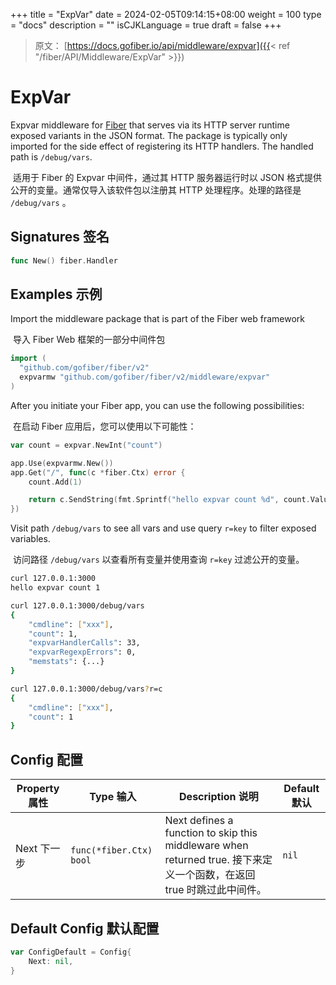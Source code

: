 +++
title = "ExpVar"
date = 2024-02-05T09:14:15+08:00
weight = 100
type = "docs"
description = ""
isCJKLanguage = true
draft = false
+++

> 原文： [https://docs.gofiber.io/api/middleware/expvar]({{< ref "/fiber/API/Middleware/ExpVar" >}})

# ExpVar

Expvar middleware for [Fiber](https://github.com/gofiber/fiber) that serves via its HTTP server runtime exposed variants in the JSON format. The package is typically only imported for the side effect of registering its HTTP handlers. The handled path is `/debug/vars`.

​	适用于 Fiber 的 Expvar 中间件，通过其 HTTP 服务器运行时以 JSON 格式提供公开的变量。通常仅导入该软件包以注册其 HTTP 处理程序。处理的路径是 `/debug/vars` 。

## Signatures 签名

```go
func New() fiber.Handler
```



## Examples 示例 

Import the middleware package that is part of the Fiber web framework

​	导入 Fiber Web 框架的一部分中间件包

```go
import (
  "github.com/gofiber/fiber/v2"
  expvarmw "github.com/gofiber/fiber/v2/middleware/expvar"
)
```



After you initiate your Fiber app, you can use the following possibilities:

​	在启动 Fiber 应用后，您可以使用以下可能性：

```go
var count = expvar.NewInt("count")

app.Use(expvarmw.New())
app.Get("/", func(c *fiber.Ctx) error {
    count.Add(1)

    return c.SendString(fmt.Sprintf("hello expvar count %d", count.Value()))
})
```



Visit path `/debug/vars` to see all vars and use query `r=key` to filter exposed variables.

​	访问路径 `/debug/vars` 以查看所有变量并使用查询 `r=key` 过滤公开的变量。

```bash
curl 127.0.0.1:3000
hello expvar count 1

curl 127.0.0.1:3000/debug/vars
{
    "cmdline": ["xxx"],
    "count": 1,
    "expvarHandlerCalls": 33,
    "expvarRegexpErrors": 0,
    "memstats": {...}
}

curl 127.0.0.1:3000/debug/vars?r=c
{
    "cmdline": ["xxx"],
    "count": 1
}
```



## Config 配置

| Property 属性 | Type 输入               | Description 说明                                             | Default 默认 |
| ------------- | ----------------------- | ------------------------------------------------------------ | ------------ |
| Next 下一步   | `func(*fiber.Ctx) bool` | Next defines a function to skip this middleware when returned true. 接下来定义一个函数，在返回 true 时跳过此中间件。 | `nil`        |

## Default Config 默认配置 

```go
var ConfigDefault = Config{
    Next: nil,
}
```
